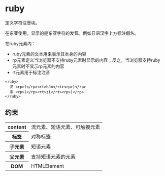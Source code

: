 # ruby

定义字符注音块。

在东亚使用，显示的是东亚字符的发音。例如日语汉字上方标注假名。

在ruby元素内：
- ruby元素的文本用来表示其本身的内容
- rp元素定义当浏览器不支持ruby元素时显示的内容；反之，当浏览器支持ruby元素时不显示rp元素的内容
- rt元素用于标注注音

```
<ruby>
  汉 <rp>(</rp><rt>hàn</rt><rp>)</rp>
  字 <rp>(</rp><rt>zì</rt><rp>)</rp>
</ruby>
```
## 约束

<table>
<tr>
    <th>content</th>
    <td>流元素、短语元素、可触摸元素</td>
</tr>
<tr>
    <th>标签</th>
    <td>对称标签</td>
</tr>
<tr>
    <th>子元素</th>
    <td>短语元素</td>
</tr>
<tr>
    <th>父元素</th>
    <td>支持短语元素的元素</td>
</tr>
<tr>
    <th>DOM</th>
    <td>HTMLElement</td>
</tr>
</table>


